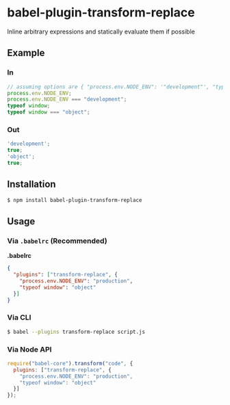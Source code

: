 # babel-plugin-transform-replace

Inline arbitrary expressions and statically evaluate them if possible

## Example

### In

```js
// assuming options are { "process.env.NODE_ENV": '"development"', "typeof window": '"object"' }
process.env.NODE_ENV;
process.env.NODE_ENV === "development";
typeof window;
typeof window === "object";
```

### Out

```js
'development';
true;
'object';
true;
```

## Installation

```sh
$ npm install babel-plugin-transform-replace
```

## Usage

### Via `.babelrc` (Recommended)

**.babelrc**

```json
{
  "plugins": ["transform-replace", {
    "process.env.NODE_ENV": "production",
    "typeof window": "object"
  }]
}
```

### Via CLI

```sh
$ babel --plugins transform-replace script.js
```

### Via Node API

```javascript
require("babel-core").transform("code", {
  plugins: ["transform-replace", {
    "process.env.NODE_ENV": "production",
    "typeof window": "object"
  }]
});
```
